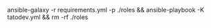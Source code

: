 ansible-galaxy -r requirements.yml -p ./roles && ansible-playbook -K tatodev.yml && rm -rf ./roles

